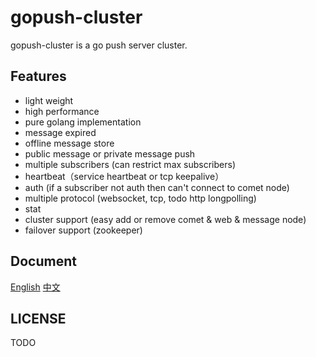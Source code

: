 gopush-cluster
==============
gopush-cluster is a go push server cluster.

## Features
 * light weight
 * high performance
 * pure golang implementation
 * message expired
 * offline message store
 * public message or private message push
 * multiple subscribers (can restrict max subscribers)
 * heartbeat（service heartbeat or tcp keepalive）
 * auth (if a subscriber not auth then can't connect to comet node)
 * multiple protocol (websocket, tcp, todo http longpolling)
 * stat
 * cluster support (easy add or remove comet & web & message node)
 * failover support (zookeeper)

## Document
[English](https://github.com/Terry-Mao/gopush-cluster/blob/master/README_en.md)
[中文](https://github.com/Terry-Mao/gopush-cluster/blob/master/README_zh.md)

## LICENSE
TODO
